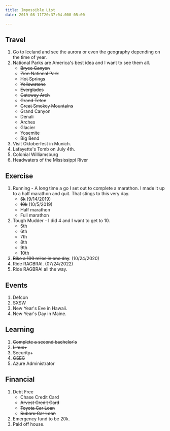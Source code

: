 ```yaml
---
title: Impossible List
date: 2019-08-11T20:37:04.000-05:00

---
```

## Travel

1. Go to Iceland and see the aurora or even the geography depending on the time of year.
2. National Parks are America's best idea and I want to see them all.
   * ~~Bryce Canyon~~
   * ~~Zion National Park~~
   * ~~Hot Springs~~
   * ~~Yellowstone~~
   * ~~Everglades~~
   * ~~Gateway Arch~~
   * ~~Grand Teton~~
   * ~~Great Smokey Mountains~~
   * Grand Canyon
   * Denali
   * Arches
   * Glacier
   * Yosemite
   * Big Bend
3. Visit Oktoberfest in Munich.
4. Lafayette's Tomb on July 4th.
5. Colonial Williamsburg
6. Headwaters of the Mississippi River

## Exercise

1. Running - A long time a go I set out to complete a marathon.  I made it up to a half marathon and quit.  That stings to this very day.
   * ~~5k~~ (9/14/2019)
   * ~~10k~~ (10/5/2019)
   * Half marathon
   * Full marathon
2. Tough Mudder - I did 4 and I want to get to 10.
   * 5th
   * 6th
   * 7th
   * 8th
   * 9th
   * 10th
3. ~~Bike a 100 miles in one day~~. (10/24/2020)
4. ~~Ride RAGBRAI.~~ (07/24/2022)
5. Ride RAGBRAI all the way.

## Events

1. Defcon
2. SXSW
3. New Year's Eve in Hawaii.
4. New Year's Day in Maine.

## Learning

1. ~~Complete a second bachelor's~~
2. ~~Linux+~~ 
3. ~~Security~~+
4. ~~GSEC~~
5. Azure Administrator

## Financial

1. Debt Free
   * Chase Credit Card
   * ~~Arvest Credit Card~~
   * ~~Toyota Car Loan~~
   * ~~Subaru Car Loan~~
2. Emergency fund to be 20k.
3. Paid off house.